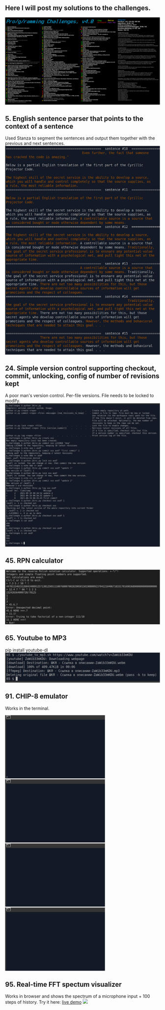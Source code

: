 ## Here I will post my solutions to the challenges.
![All challenges](challenges.png)

## 5. English sentence parser that points to the context of a sentence
Used Stanza to segment the sentences and output them together with the previous and next sentences.
![](5/example.png)

## 24. Simple version control supporting checkout, commit, unlocking, config of number of revisions kept
A poor man's version control. Per-file versions. File needs to be locked to modify.
![](24/example.png)

## 45. RPN calculator
![](45/example.png)

## 65. Youtube to MP3
pip install youtube-dl
![](65/example.png)

## 91. CHIP-8 emulator
Works in the terminal.

![](91/snake.gif) ![](91/slippery_slope.gif) ![](91/breakout.gif) ![](91/glitch_ghost.gif)

## 95. Real-time FFT spectum visualizer
Works in browser and shows the spectrum of a microphone input + 100 steps of history.
Try it here: [live demo](https://sorrge.github.io/fft_visualizer.html)
![](95/capture.gif)
